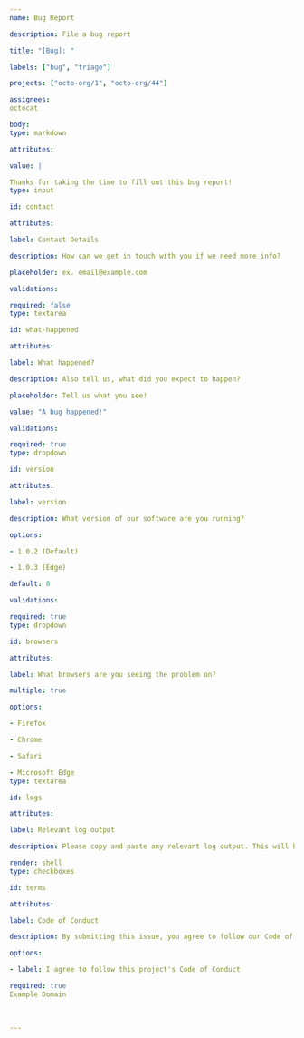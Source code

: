 ```yaml
---
name: Bug Report

description: File a bug report

title: "[Bug]: "

labels: ["bug", "triage"]

projects: ["octo-org/1", "octo-org/44"]

assignees:
octocat

body:
type: markdown

attributes:

value: |

Thanks for taking the time to fill out this bug report!
type: input

id: contact

attributes:

label: Contact Details

description: How can we get in touch with you if we need more info?

placeholder: ex. email@example.com

validations:

required: false
type: textarea

id: what-happened

attributes:

label: What happened?

description: Also tell us, what did you expect to happen?

placeholder: Tell us what you see!

value: "A bug happened!"

validations:

required: true
type: dropdown

id: version

attributes:

label: version

description: What version of our software are you running?

options:

- 1.0.2 (Default)

- 1.0.3 (Edge)

default: 0

validations:

required: true
type: dropdown

id: browsers

attributes:

label: What browsers are you seeing the problem on?

multiple: true

options:

- Firefox

- Chrome

- Safari

- Microsoft Edge
type: textarea

id: logs

attributes:

label: Relevant log output

description: Please copy and paste any relevant log output. This will be automatically formatted into code, so no need for backticks.

render: shell
type: checkboxes

id: terms

attributes:

label: Code of Conduct

description: By submitting this issue, you agree to follow our Code of Conduct

options:

- label: I agree to follow this project's Code of Conduct

required: true
Example Domain
      
        
    
---
```






